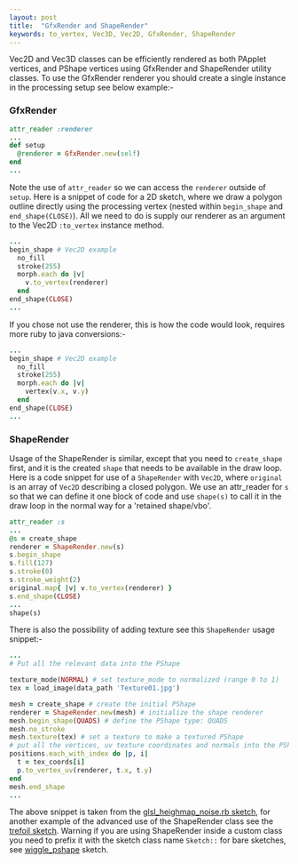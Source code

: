 ```yaml
---
layout: post
title:  "GfxRender and ShapeRender"
keywords: to_vertex, Vec3D, Vec2D, GfxRender, ShapeRender
---
```

Vec2D and Vec3D classes can be efficiently rendered as both PApplet vertices, and PShape vertices using GfxRender and ShapeRender utility classes. To use the GfxRender renderer you should create a single instance in the processing setup see below example:-

### GfxRender

```ruby
attr_reader :renderer
...
def setup
  @renderer = GfxRender.new(self)
end
...
```

Note the use of `attr_reader` so we can access the `renderer` outside of `setup`. Here is a snippet of code for a 2D sketch, where we draw a polygon outline directly using the processing vertex (nested within `begin_shape` and `end_shape(CLOSE)`). All we need to do is supply our renderer as an argument to the Vec2D `:to_vertex` instance method.

```ruby
...
begin_shape # Vec2D example
  no_fill
  stroke(255)
  morph.each do |v|
    v.to_vertex(renderer)
  end
end_shape(CLOSE)
...
```

If you chose not use the renderer, this is how the code would look, requires more ruby to java conversions:-

```ruby
...
begin_shape # Vec2D example
  no_fill
  stroke(255)
  morph.each do |v|
    vertex(v.x, v.y)
  end
end_shape(CLOSE)
...
```

### ShapeRender

Usage of the ShapeRender is similar, except that you need to `create_shape` first, and it is the created `shape` that needs to be available in the draw loop. Here is a code snippet for use of a `ShapeRender` with `Vec2D`, where `original` is an array of `Vec2D` describing a closed polygon. We use an attr_reader for `s` so that we can define it one block of code and use `shape(s)` to call it in the draw loop in the normal way for a 'retained shape/vbo'.

```ruby
attr_reader :s
...
@s = create_shape
renderer = ShapeRender.new(s)
s.begin_shape
s.fill(127)
s.stroke(0)
s.stroke_weight(2)
original.map{ |v| v.to_vertex(renderer) }
s.end_shape(CLOSE)
...
shape(s)
```

There is also the possibility of adding texture see this `ShapeRender` usage snippet:-

```ruby
...
# Put all the relevant data into the PShape

texture_mode(NORMAL) # set texture_mode to normalized (range 0 to 1)
tex = load_image(data_path 'Texture01.jpg')

mesh = create_shape # create the initial PShape
renderer = ShapeRender.new(mesh) # initialize the shape renderer
mesh.begin_shape(QUADS) # define the PShape type: QUADS
mesh.no_stroke
mesh.texture(tex) # set a texture to make a textured PShape
# put all the vertices, uv texture coordinates and normals into the PShape
positions.each_with_index do |p, i|
  t = tex_coords[i]
  p.to_vertex_uv(renderer, t.x, t.y)
end
mesh.end_shape
...
```

The above snippet is taken from the [glsl_heighmap_noise.rb sketch][glsl], for another example of the advanced use of the ShapeRender class see the [trefoil sketch][trefoil]. Warning if you are using ShapeRender inside a custom class you need to prefix it with the sketch class name `Sketch::` for bare sketches, see [wiggle_pshape][wiggling] sketch.

[glsl]:https://github.com/ruby-processing/picrate-examples/blob/master/topics/shaders/glsl_heightmap_noise.rb
[trefoil]:https://github.com/ruby-processing/picrate-examples/blob/master/demos/graphics/trefoil.rb
[wiggling]:https://github.com/ruby-processing/picrate-examples/blob/master/library/vecmath/vec2d/wiggle_pshape.rb
